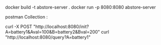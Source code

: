 docker build -t abstore-server .
docker run -p 8080:8080 abstore-server


postman Collection :

curl -X POST "http://localhost:8080/init?A=battery1&Aval=100&B=battery2&Bval=200"
curl "http://localhost:8080/query?A=battery1"
